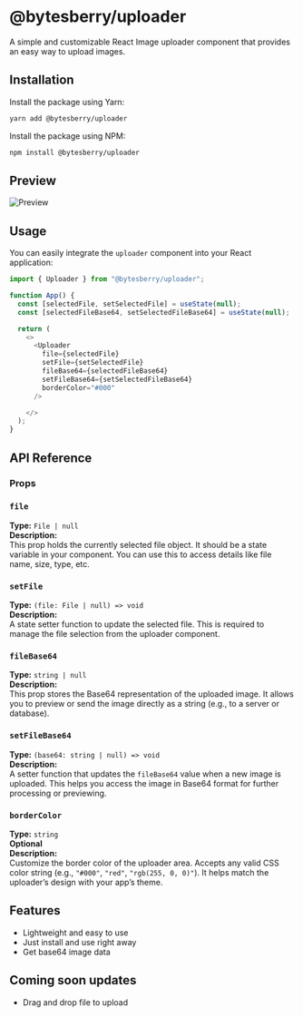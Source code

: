 # @bytesberry/uploader

A simple and customizable React Image uploader component that provides an easy way to upload images.

## Installation

Install the package using Yarn:

```bash
yarn add @bytesberry/uploader
```

Install the package using NPM:

```bash
npm install @bytesberry/uploader
```

## Preview

![Preview](https://drive.google.com/uc?export=view&id=1PJl9OtseonS5K1-VVwx9cuSyJMItoPqJ)

## Usage

You can easily integrate the `uploader` component into your React application:

```javascript
import { Uploader } from "@bytesberry/uploader";

function App() {
  const [selectedFile, setSelectedFile] = useState(null);
  const [selectedFileBase64, setSelectedFileBase64] = useState(null);

  return (
    <>
      <Uploader 
        file={selectedFile} 
        setFile={setSelectedFile}
        fileBase64={selectedFileBase64}
        setFileBase64={setSelectedFileBase64} 
        borderColor="#000"
      />

    </>
  );
}
```

## API Reference

### Props

### `file`  
**Type:** `File | null`  
**Description:**  
This prop holds the currently selected file object. It should be a state variable in your component. You can use this to access details like file name, size, type, etc.

### `setFile`  
**Type:** `(file: File | null) => void`  
**Description:**  
A state setter function to update the selected file. This is required to manage the file selection from the uploader component.

### `fileBase64`  
**Type:** `string | null`  
**Description:**  
This prop stores the Base64 representation of the uploaded image. It allows you to preview or send the image directly as a string (e.g., to a server or database).

### `setFileBase64`  
**Type:** `(base64: string | null) => void`  
**Description:**  
A setter function that updates the `fileBase64` value when a new image is uploaded. This helps you access the image in Base64 format for further processing or previewing.

### `borderColor`  
**Type:** `string`  
**Optional**  
**Description:**  
Customize the border color of the uploader area. Accepts any valid CSS color string (e.g., `"#000"`, `"red"`, `"rgb(255, 0, 0)"`). It helps match the uploader’s design with your app’s theme.

## Features

- Lightweight and easy to use
- Just install and use right away
- Get base64 image data

## Coming soon updates
- Drag and drop file to upload
